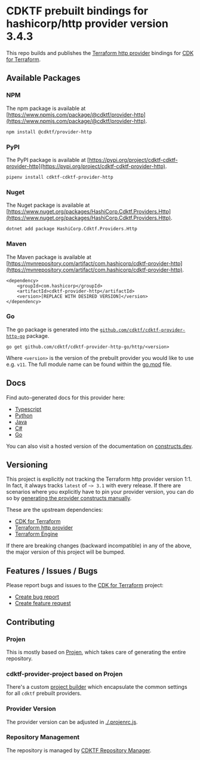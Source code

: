 # CDKTF prebuilt bindings for hashicorp/http provider version 3.4.3

This repo builds and publishes the [Terraform http provider](https://registry.terraform.io/providers/hashicorp/http/3.4.3/docs) bindings for [CDK for Terraform](https://cdk.tf).

## Available Packages

### NPM

The npm package is available at [https://www.npmjs.com/package/@cdktf/provider-http](https://www.npmjs.com/package/@cdktf/provider-http).

`npm install @cdktf/provider-http`

### PyPI

The PyPI package is available at [https://pypi.org/project/cdktf-cdktf-provider-http](https://pypi.org/project/cdktf-cdktf-provider-http).

`pipenv install cdktf-cdktf-provider-http`

### Nuget

The Nuget package is available at [https://www.nuget.org/packages/HashiCorp.Cdktf.Providers.Http](https://www.nuget.org/packages/HashiCorp.Cdktf.Providers.Http).

`dotnet add package HashiCorp.Cdktf.Providers.Http`

### Maven

The Maven package is available at [https://mvnrepository.com/artifact/com.hashicorp/cdktf-provider-http](https://mvnrepository.com/artifact/com.hashicorp/cdktf-provider-http).

```
<dependency>
    <groupId>com.hashicorp</groupId>
    <artifactId>cdktf-provider-http</artifactId>
    <version>[REPLACE WITH DESIRED VERSION]</version>
</dependency>
```

### Go

The go package is generated into the [`github.com/cdktf/cdktf-provider-http-go`](https://github.com/cdktf/cdktf-provider-http-go) package.

`go get github.com/cdktf/cdktf-provider-http-go/http/<version>`

Where `<version>` is the version of the prebuilt provider you would like to use e.g. `v11`. The full module name can be found
within the [go.mod](https://github.com/cdktf/cdktf-provider-http-go/blob/main/http/go.mod#L1) file.

## Docs

Find auto-generated docs for this provider here:

* [Typescript](./docs/API.typescript.md)
* [Python](./docs/API.python.md)
* [Java](./docs/API.java.md)
* [C#](./docs/API.csharp.md)
* [Go](./docs/API.go.md)

You can also visit a hosted version of the documentation on [constructs.dev](https://constructs.dev/packages/@cdktf/provider-http).

## Versioning

This project is explicitly not tracking the Terraform http provider version 1:1. In fact, it always tracks `latest` of `~> 3.1` with every release. If there are scenarios where you explicitly have to pin your provider version, you can do so by [generating the provider constructs manually](https://cdk.tf/imports).

These are the upstream dependencies:

* [CDK for Terraform](https://cdk.tf)
* [Terraform http provider](https://registry.terraform.io/providers/hashicorp/http/3.4.3)
* [Terraform Engine](https://terraform.io)

If there are breaking changes (backward incompatible) in any of the above, the major version of this project will be bumped.

## Features / Issues / Bugs

Please report bugs and issues to the [CDK for Terraform](https://cdk.tf) project:

* [Create bug report](https://cdk.tf/bug)
* [Create feature request](https://cdk.tf/feature)

## Contributing

### Projen

This is mostly based on [Projen](https://github.com/projen/projen), which takes care of generating the entire repository.

### cdktf-provider-project based on Projen

There's a custom [project builder](https://github.com/cdktf/cdktf-provider-project) which encapsulate the common settings for all `cdktf` prebuilt providers.

### Provider Version

The provider version can be adjusted in [./.projenrc.js](./.projenrc.js).

### Repository Management

The repository is managed by [CDKTF Repository Manager](https://github.com/cdktf/cdktf-repository-manager/).
